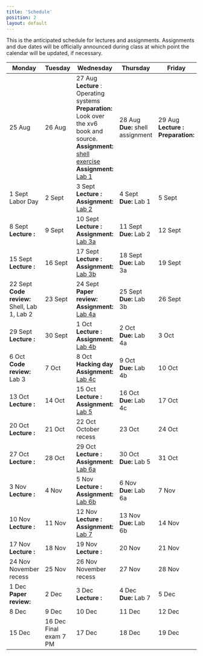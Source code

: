 ```yaml
---
title: 'Schedule'
position: 2
layout: default
---
```


This is the anticipated schedule for lectures and assignments.
Assignments and due dates will be officially announced during class
at which point the calendar will be updated, if necessary.

<!--
Template:
    <span class="text-primary">
      <b>Lecture: </b>
    </span>
    <span class="text-success">
      <b>Prepration: </b>
    </span>
    <span class="text-info">
      <b>Assignment: </b>
    </span>
    <span class="text-warning">
      <b>Special Day</b>
    </span>
    <span class ="text-danger">
      <b>Due: </b>
    </span>
-->

<script type="text/javascript">
  var x = 1;
  function lectnum() {
    document.write(x++);
  }
</script>

<table class="table">
 <thead>
  <tr>
   <th>Monday</th>
   <th>Tuesday</th>
   <th>Wednesday</th>
   <th>Thursday</th>
   <th>Friday</th>
  </tr>
 </thead>
 <tbody>
  <tr>
   <td>
    <span class="text-muted">25 Aug</span>
   </td>
   <td>
    <span class="text-muted">26 Aug</span>
   </td>
   <td>
    <span class="text-muted">27 Aug</span><br />
    <span class="text-primary">
     <b>Lecture <script type="text/javascript">lectnum()</script> </b>: Operating systems
    </span><br />
    <span class="text-success">
     <b>Preparation: </b> Look over the xv6 book and source.
    </span><br />
    <span class="text-info">
     <b>Assignment: </b><a href="{{ urls.production_url }}/lab/shell">shell exercise</a><br />
     <b>Assignment: </b><a href="{{ urls.production_url }}/lab/lab1">Lab 1</a>
    </span><br />
   </td>
   <td>
    <span class="text-muted">28 Aug</span><br />
    <span class="text-danger">
      <b>Due: </b>shell assignment
    </span><br />
   </td>
   <td>
    <span class="text-muted">29 Aug</span><br />
    <span class="text-primary">
      <b>Lecture <script type="text/javascript">lectnum()</script>:</b>
    </span><br />
    <span class="text-success">
      <b>Preparation: </b>
    </span><br />
   </td>
  </tr>
  <tr>
   <td>
    <span class="text-muted">1 Sept</span><br />
    <span class="text-warning">Labor Day</span>
   </td>
   <td>
    <span class="text-muted">2 Sept</span>
   </td>
   <td>
    <span class="text-muted">3 Sept</span><br />
    <span class="text-primary">
      <b>Lecture <script type="text/javascript">lectnum()</script>: </b>
    </span><br />
    <span class="text-info">
      <b>Assignment: </b><a href="{{ urls.production_url }}/lab/lab2">Lab 2</a>
    </span><br />
   </td>
   <td>
    <span class="text-muted">4 Sept</span><br />
    <span class ="text-danger">
      <b>Due: </b> Lab 1
    </span><br />
   </td>
   <td>
    <span class="text-muted">5 Sept</span>
   </td>
  </tr>
  <tr>
   <td>
    <span class="text-muted">8 Sept</span><br />
    <span class="text-primary">
      <b>Lecture <script type="text/javascript">lectnum()</script>: </b>
    </span>
   </td>
   <td>
    <span class="text-muted">9 Sept</span>
   </td>
   <td>
    <span class="text-muted">10 Sept</span><br />
    <span class="text-primary">
      <b>Lecture <script type="text/javascript">lectnum()</script>: </b>
    </span><br />
    <span class="text-info">
      <b>Assignment: </b><a href="{{ urls.production_url }}/lab/lab3">Lab 3a</a>
    </span><br />
   </td>
   <td>
    <span class="text-muted">11 Sept</span><br />
    <span class="text-danger">
      <b>Due: </b>Lab 2
    </span><br />
   </td>
   <td>
    <span class="text-muted">12 Sept</span>
   </td>
  </tr>
  <tr>
   <td>
    <span class="text-muted">15 Sept</span><br />
    <span class="text-primary">
      <b>Lecture <script type="text/javascript">lectnum()</script>: </b>
    </span>
   </td>
   <td>
    <span class="text-muted">16 Sept</span>
   </td>
   <td>
    <span class="text-muted">17 Sept</span><br />
    <span class="text-primary">
      <b>Lecture <script type="text/javascript">lectnum()</script>: </b>
    </span><br />
    <span class="text-info">
      <b>Assignment: </b><a href="{{ urls.production_url }}/lab/lab3">Lab 3b</a>
    </span><br />
   </td>
   <td>
    <span class="text-muted">18 Sept</span><br />
    <span class ="text-danger">
      <b>Due: </b> Lab 3a
    </span><br />
   </td>
   <td>
    <span class="text-muted">19 Sept</span>
   </td>
  </tr>
  <tr>
   <td>
    <span class="text-muted">22 Sept</span><br />
    <span class="text-primary">
      <b>Code review: </b>Shell, Lab 1, Lab 2</b>
    </span>
   </td>
   <td>
    <span class="text-muted">23 Sept</span>
   </td>
   <td>
    <span class="text-muted">24 Sept</span><br />
    <span class="text-primary">
      <b>Paper review: </b>
    </span><br />
    <span class="text-info">
      <b>Assignment: </b> <a href="{{ urls.production_url }}/lab/lab4">Lab 4a</a>
    </span><br />
   </td>
   <td>
    <span class="text-muted">25 Sept</span><br />
    <span class ="text-danger">
      <b>Due: </b> Lab 3b
    </span><br />
   </td>
   <td>
    <span class="text-muted">26 Sept</span>
   </td>
  </tr>
  <tr>
   <td>
    <span class="text-muted">29 Sept</span><br />
    <span class="text-primary">
      <b>Lecture <script type="text/javascript">lectnum()</script>: </b>
    </span>
   </td>
   <td>
    <span class="text-muted">30 Sept</span>
   </td>
   <td>
    <span class="text-muted">1 Oct</span><br />
    <span class="text-primary">
      <b>Lecture <script type="text/javascript">lectnum()</script>: </b>
    </span><br />
    <span class="text-info">
      <b>Assignment: </b> <a href="{{ urls.production_url }}/lab/lab4">Lab 4b</a>
    </span><br />
   </td>
   <td>
    <span class="text-muted">2 Oct</span><br />
    <span class ="text-danger">
      <b>Due: </b> Lab 4a
    </span><br />
   </td>
   <td>
    <span class="text-muted">3 Oct</span>
   </td>
  </tr>
  <tr>
   <td>
    <span class="text-muted">6 Oct</span><br />
    <span class="text-primary">
      <b>Code review: </b> Lab 3
    </span>
   </td>
   <td>
    <span class="text-muted">7 Oct</span>
   </td>
   <td>
    <span class="text-muted">8 Oct</span><br />
    <span class="text-primary">
      <b>Hacking day</b>
    </span><br />
    <span class="text-info">
      <b>Assignment: </b> <a href="{{ urls.production_url }}/lab/lab4">Lab 4c</a>
    </span><br />
   </td>
   <td>
    <span class="text-muted">9 Oct</span><br />
    <span class ="text-danger">
      <b>Due: </b> Lab 4b
    </span><br />
   </td>
   <td>
    <span class="text-muted">10 Oct</span>
   </td>
  </tr>
  <tr>
   <td>
    <span class="text-muted">13 Oct</span><br />
    <span class="text-primary">
      <b>Lecture <script type="text/javascript">lectnum()</script>: </b>
    </span><br />
   </td>
   <td>
    <span class="text-muted">14 Oct</span>
   </td>
   <td>
    <span class="text-muted">15 Oct</span><br />
    <span class="text-primary">
      <b>Lecture <script type="text/javascript">lectnum()</script>: </b>
    </span><br />
    <span class="text-info">
      <b>Assignment: </b> <a href="{{ urls.production_url }}/lab/lab5">Lab 5</a>
    </span><br />
   </td>
   <td>
    <span class="text-muted">16 Oct</span><br />
    <span class ="text-danger">
      <b>Due: </b> Lab 4c
    </span><br />
   </td>
   <td>
    <span class="text-muted">17 Oct</span>
   </td>
  </tr>
  <tr>
   <td>
    <span class="text-muted">20 Oct</span><br />
    <span class="text-primary">
      <b>Lecture <script type="text/javascript">lectnum()</script>: </b>
    </span><br />
   </td>
   <td>
    <span class="text-muted">21 Oct</span>
   </td>
   <td>
    <span class="text-muted">22 Oct</span><br />
    <span class="text-warning">October recess</span>
   </td>
   <td>
    <span class="text-muted">23 Oct</span>
   </td>
   <td>
    <span class="text-muted">24 Oct</span>
   </td>
  </tr>
  <tr>
   <td>
    <span class="text-muted">27 Oct</span><br />
    <span class="text-primary">
      <b>Lecture <script type="text/javascript">lectnum()</script>: </b>
    </span><br />
   </td>
   <td>
    <span class="text-muted">28 Oct</span>
   </td>
   <td>
    <span class="text-muted">29 Oct</span><br />
    <span class="text-primary">
      <b>Lecture <script type="text/javascript">lectnum()</script>: </b>
    </span><br />
    <span class="text-info">
      <b>Assignment: </b> <a href="{{ urls.production_url }}/lab/lab6">Lab 6a</a>
    </span><br />
   </td>
   <td>
    <span class="text-muted">30 Oct</span><br />
    <span class ="text-danger">
      <b>Due: </b> Lab 5
    </span><br />
   </td>
   <td>
    <span class="text-muted">31 Oct</span>
   </td>
  </tr>
   <tr>
   <td>
    <span class="text-muted">3 Nov</span><br />
    <span class="text-primary">
      <b>Lecture <script type="text/javascript">lectnum()</script>: </b>
    </span><br />
   </td>
   <td>
    <span class="text-muted">4 Nov</span>
   </td>
   <td>
    <span class="text-muted">5 Nov</span><br />
    <span class="text-primary">
      <b>Lecture <script type="text/javascript">lectnum()</script>: </b>
    </span><br />
    <span class="text-info">
      <b>Assignment: </b> <a href="{{ urls.production_url }}/lab/lab6">Lab 6b</a>
    </span><br />
   </td>
   <td>
    <span class="text-muted">6 Nov</span><br />
    <span class ="text-danger">
      <b>Due: </b> Lab 6a
    </span><br />
   </td>
   <td>
    <span class="text-muted">7 Nov</span>
   </td>
   </tr>
   <tr>
   <td>
    <span class="text-muted">10 Nov</span><br />
    <span class="text-primary">
      <b>Lecture <script type="text/javascript">lectnum()</script>: </b>
    </span><br />
   </td>
   <td>
    <span class="text-muted">11 Nov</span>
   </td>
   <td>
    <span class="text-muted">12 Nov</span><br />
    <span class="text-primary">
      <b>Lecture <script type="text/javascript">lectnum()</script>: </b>
    </span><br />
    <span class="text-info">
      <b>Assignment: </b> <a href="{{ urls.production_url }}/lab/lab7">Lab 7</a>
    </span><br />
   </td>
   <td>
    <span class="text-muted">13 Nov</span><br />
    <span class ="text-danger">
      <b>Due: </b> Lab 6b
    </span><br />
   </td>
   <td>
    <span class="text-muted">14 Nov</span>
   </td>
  </tr>
  <tr>
   <td>
    <span class="text-muted">17 Nov</span><br />
    <span class="text-primary">
      <b>Lecture <script type="text/javascript">lectnum()</script>: </b>
    </span><br />
   </td>
   <td>
    <span class="text-muted">18 Nov</span>
   </td>
   <td>
    <span class="text-muted">19 Nov</span><br />
    <span class="text-primary">
      <b>Lecture <script type="text/javascript">lectnum()</script>: </b>
    </span><br />
   </td>
   <td>
    <span class="text-muted">20 Nov</span>
   </td>
   <td>
    <span class="text-muted">21 Nov</span>
   </td>
  </tr>
  <tr>
   <td>
    <span class="text-muted">24 Nov</span><br />
    <span class="text-warning">November recess</span>
   </td>
   <td>
    <span class="text-muted">25 Nov</span>
   </td>
   <td>
    <span class="text-muted">26 Nov</span><br />
    <span class="text-warning">November recess</span>
   </td>
   <td>
    <span class="text-muted">27 Nov</span>
   </td>
   <td>
    <span class="text-muted">28 Nov</span>
   </td>
  </tr>
  <tr>
   <td>
    <span class="text-muted">1 Dec</span><br />
    <span class="text-primary">
      <b>Paper review:</b>
    </span>
   </td>
   <td>
    <span class="text-muted">2 Dec</span>
   </td>
   <td>
    <span class="text-muted">3 Dec</span><br />
    <span class="text-primary">
      <b>Lecture <script type="text/javascript">lectnum()</script>: </b>
    </span>
   </td>
   <td>
    <span class="text-muted">4 Dec</span><br />
    <span class="text-danger">
      <b>Due: </b> Lab 7
    </span><br />
   </td>
   <td>
    <span class="text-muted">5 Dec</span>
   </td>
  </tr>
  <tr>
   <td>
    <span class="text-muted">8 Dec</span>
   </td>
   <td>
    <span class="text-muted">9 Dec</span>
   </td>
   <td>
    <span class="text-muted">10 Dec</span>
   </td>
   <td>
    <span class="text-muted">11 Dec</span>
   </td>
   <td>
    <span class="text-muted">12 Dec</span>
   </td>
  </tr>
  <tr>
   <td>
    <span class="text-muted">15 Dec</span>
   </td>
   <td>
    <span class="text-muted">16 Dec</span><br />
    <span class="text-warning">Final exam 7 PM</span>
   </td>
   <td>
    <span class="text-muted">17 Dec</span>
   </td>
   <td>
    <span class="text-muted">18 Dec</span>
   </td>
   <td>
    <span class="text-muted">19 Dec</span>
   </td>
  </tr>
 </tbody>
</table>
